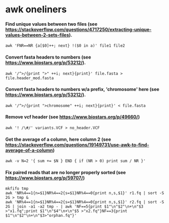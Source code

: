 # awk oneliners

#### Find unique values between two files (see https://stackoverflow.com/questions/4717250/extracting-unique-values-between-2-sets-files).

`awk 'FNR==NR {a[$0]++; next} !($0 in a)' file1 file2`


#### Convert fasta headers to numbers (see https://www.biostars.org/p/53212/).

`awk '/^>/{print ">" ++i; next}{print}' file.fasta > file.header_mod.fasta`

#### Convert fasta headers to numbers w/a prefix, 'chromosome' here (see https://www.biostars.org/p/53212/).

`awk '/^>/{print ">chromosome" ++i; next}{print}' < file.fasta`

#### Remove vcf header (see https://www.biostars.org/p/49660/)

`awk '! /\#/' variants.VCF > no_header.VCF`

#### Get the average of a column, here column 2 (see https://stackoverflow.com/questions/19149731/use-awk-to-find-average-of-a-column)
`awk -v N=2 '{ sum += $N } END { if (NR > 0) print sum / NR }'`

#### Fix paired reads that are no longer properly sorted (see https://www.biostars.org/p/59707/)
```
mkfifo tmp
awk 'NR%4==1{n=$1}NR%4==2{s=$1}NR%4==0{print n,s,$1}' r1.fq | sort -S 2G > tmp &
awk 'NR%4==1{n=$1}NR%4==2{s=$1}NR%4==0{print n,s,$1}' r2.fq | sort -S 2G | join -a1 -a2 tmp - | awk 'NF==5{print $1"\n"$2"\n+\n"$3 >"x1.fq";print $1"\n"$4"\n+\n"$5 >"x2.fq"}NF==3{print $1"\n"$2"\n+\n"$3>"orphan.fq"}'
```
